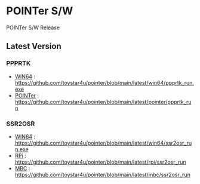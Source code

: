 # POINTer S/W
POINTer S/W Release

## Latest Version

### PPPRTK
- [WIN64](https://github.com/toystar4u/pointer/blob/main/latest/win64/ppprtk_run.exe) : https://github.com/toystar4u/pointer/blob/main/latest/win64/ppprtk_run.exe
- [POINTer](https://github.com/toystar4u/pointer/blob/main/latest/pointer/ppprtk_run) : https://github.com/toystar4u/pointer/blob/main/latest/pointer/ppprtk_run

### SSR2OSR
- [WIN64](https://github.com/toystar4u/pointer/blob/main/latest/win64/ssr2osr_run.exe) : https://github.com/toystar4u/pointer/blob/main/latest/win64/ssr2osr_run.exe
- [RPi](https://github.com/toystar4u/pointer/blob/main/latest/rpi/ssr2osr_run)        : https://github.com/toystar4u/pointer/blob/main/latest/rpi/ssr2osr_run
- [MBC](https://github.com/toystar4u/pointer/blob/main/latest/mbc/ssr2osr_run)        : https://github.com/toystar4u/pointer/blob/main/latest/mbc/ssr2osr_run
